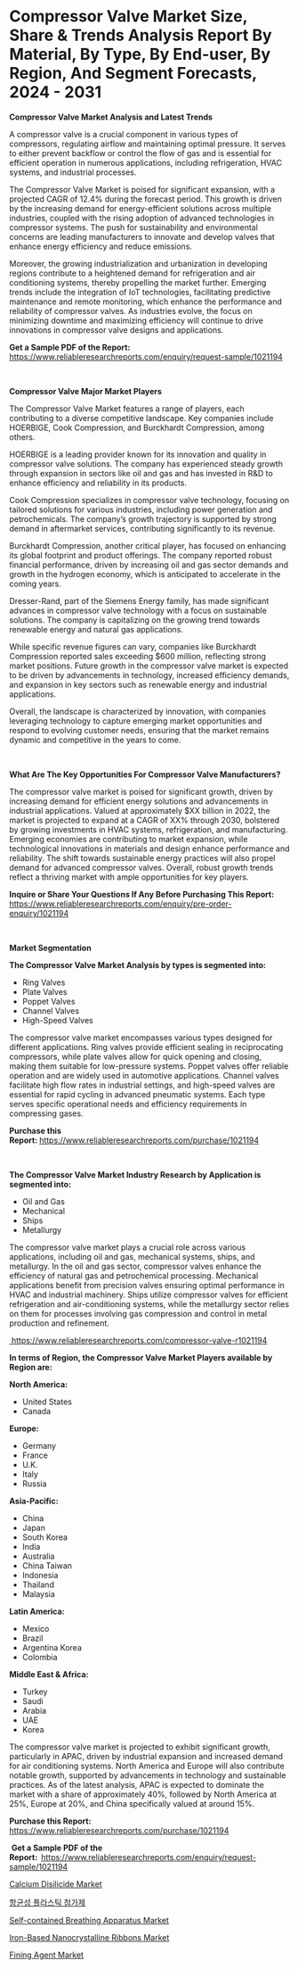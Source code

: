<p><h1>Compressor Valve Market Size, Share & Trends Analysis Report By Material, By Type, By End-user, By Region, And Segment Forecasts, 2024 - 2031</h1></p><p><strong>Compressor Valve Market Analysis and Latest Trends</strong></p>
<p><p>A compressor valve is a crucial component in various types of compressors, regulating airflow and maintaining optimal pressure. It serves to either prevent backflow or control the flow of gas and is essential for efficient operation in numerous applications, including refrigeration, HVAC systems, and industrial processes.</p><p>The Compressor Valve Market is poised for significant expansion, with a projected CAGR of 12.4% during the forecast period. This growth is driven by the increasing demand for energy-efficient solutions across multiple industries, coupled with the rising adoption of advanced technologies in compressor systems. The push for sustainability and environmental concerns are leading manufacturers to innovate and develop valves that enhance energy efficiency and reduce emissions.</p><p>Moreover, the growing industrialization and urbanization in developing regions contribute to a heightened demand for refrigeration and air conditioning systems, thereby propelling the market further. Emerging trends include the integration of IoT technologies, facilitating predictive maintenance and remote monitoring, which enhance the performance and reliability of compressor valves. As industries evolve, the focus on minimizing downtime and maximizing efficiency will continue to drive innovations in compressor valve designs and applications.</p></p>
<p><strong>Get a Sample PDF of the Report:&nbsp;</strong> <a href="https://www.reliableresearchreports.com/enquiry/request-sample/1021194">https://www.reliableresearchreports.com/enquiry/request-sample/1021194</a></p>
<p>&nbsp;</p>
<p><strong>Compressor Valve Major Market Players</strong></p>
<p><p>The Compressor Valve Market features a range of players, each contributing to a diverse competitive landscape. Key companies include HOERBIGE, Cook Compression, and Burckhardt Compression, among others. </p><p>HOERBIGE is a leading provider known for its innovation and quality in compressor valve solutions. The company has experienced steady growth through expansion in sectors like oil and gas and has invested in R&D to enhance efficiency and reliability in its products.</p><p>Cook Compression specializes in compressor valve technology, focusing on tailored solutions for various industries, including power generation and petrochemicals. The company’s growth trajectory is supported by strong demand in aftermarket services, contributing significantly to its revenue.</p><p>Burckhardt Compression, another critical player, has focused on enhancing its global footprint and product offerings. The company reported robust financial performance, driven by increasing oil and gas sector demands and growth in the hydrogen economy, which is anticipated to accelerate in the coming years.</p><p>Dresser-Rand, part of the Siemens Energy family, has made significant advances in compressor valve technology with a focus on sustainable solutions. The company is capitalizing on the growing trend towards renewable energy and natural gas applications.</p><p>While specific revenue figures can vary, companies like Burckhardt Compression reported sales exceeding $600 million, reflecting strong market positions. Future growth in the compressor valve market is expected to be driven by advancements in technology, increased efficiency demands, and expansion in key sectors such as renewable energy and industrial applications.</p><p>Overall, the landscape is characterized by innovation, with companies leveraging technology to capture emerging market opportunities and respond to evolving customer needs, ensuring that the market remains dynamic and competitive in the years to come.</p></p>
<p>&nbsp;</p>
<p><strong>What Are The Key Opportunities For Compressor Valve Manufacturers?</strong></p>
<p><p>The compressor valve market is poised for significant growth, driven by increasing demand for efficient energy solutions and advancements in industrial applications. Valued at approximately $XX billion in 2022, the market is projected to expand at a CAGR of XX% through 2030, bolstered by growing investments in HVAC systems, refrigeration, and manufacturing. Emerging economies are contributing to market expansion, while technological innovations in materials and design enhance performance and reliability. The shift towards sustainable energy practices will also propel demand for advanced compressor valves. Overall, robust growth trends reflect a thriving market with ample opportunities for key players.</p></p>
<p><strong>Inquire or Share Your Questions If Any Before Purchasing This Report:</strong> <a href="https://www.reliableresearchreports.com/enquiry/pre-order-enquiry/1021194">https://www.reliableresearchreports.com/enquiry/pre-order-enquiry/1021194</a></p>
<p>&nbsp;</p>
<p><strong>Market Segmentation</strong></p>
<p><strong>The Compressor Valve Market Analysis by types is segmented into:</strong></p>
<p><ul><li>Ring Valves</li><li>Plate Valves</li><li>Poppet Valves</li><li>Channel Valves</li><li>High-Speed Valves</li></ul></p>
<p><p>The compressor valve market encompasses various types designed for different applications. Ring valves provide efficient sealing in reciprocating compressors, while plate valves allow for quick opening and closing, making them suitable for low-pressure systems. Poppet valves offer reliable operation and are widely used in automotive applications. Channel valves facilitate high flow rates in industrial settings, and high-speed valves are essential for rapid cycling in advanced pneumatic systems. Each type serves specific operational needs and efficiency requirements in compressing gases.</p></p>
<p><strong>Purchase this Report:&nbsp;</strong><a href="https://www.reliableresearchreports.com/purchase/1021194">https://www.reliableresearchreports.com/purchase/1021194</a></p>
<p>&nbsp;</p>
<p><strong>The Compressor Valve Market Industry Research by Application is segmented into:</strong></p>
<p><ul><li>Oil and Gas</li><li>Mechanical</li><li>Ships</li><li>Metallurgy</li></ul></p>
<p><p>The compressor valve market plays a crucial role across various applications, including oil and gas, mechanical systems, ships, and metallurgy. In the oil and gas sector, compressor valves enhance the efficiency of natural gas and petrochemical processing. Mechanical applications benefit from precision valves ensuring optimal performance in HVAC and industrial machinery. Ships utilize compressor valves for efficient refrigeration and air-conditioning systems, while the metallurgy sector relies on them for processes involving gas compression and control in metal production and refinement.</p></p>
<p><a href="https://www.reliableresearchreports.com/compressor-valve-r1021194">&nbsp;https://www.reliableresearchreports.com/compressor-valve-r1021194</a></p>
<p><strong>In terms of Region, the Compressor Valve Market Players available by Region are:</strong></p>
<p>
    <p> <strong> North America: </strong>
        <ul>
            <li>United States</li>
            <li>Canada</li>
        </ul>
        </p> 
    <p> <strong> Europe: </strong>
        <ul>
            <li>Germany</li>
            <li>France</li>
            <li>U.K.</li>
            <li>Italy</li>
            <li>Russia</li>
        </ul>
        </p> 
    <p> <strong> Asia-Pacific: </strong>
        <ul>
            <li>China</li>
            <li>Japan</li>
            <li>South Korea</li>
            <li>India</li>
            <li>Australia</li>
            <li>China Taiwan</li>
            <li>Indonesia</li>
            <li>Thailand</li>
            <li>Malaysia</li>
        </ul>
        </p> 
    <p> <strong> Latin America: </strong>
        <ul>
            <li>Mexico</li>
            <li>Brazil</li>
            <li>Argentina Korea</li>
            <li>Colombia</li>
        </ul>
        </p> 
    <p> <strong> Middle East & Africa: </strong>
        <ul>
            <li>Turkey</li>
            <li>Saudi</li>
            <li>Arabia</li>
            <li>UAE</li>
            <li>Korea</li>
        </ul>
    </p>
    </p>
<p><p>The compressor valve market is projected to exhibit significant growth, particularly in APAC, driven by industrial expansion and increased demand for air conditioning systems. North America and Europe will also contribute notable growth, supported by advancements in technology and sustainable practices. As of the latest analysis, APAC is expected to dominate the market with a share of approximately 40%, followed by North America at 25%, Europe at 20%, and China specifically valued at around 15%.</p></p>
<p><strong>Purchase this Report: </strong><a href="https://www.reliableresearchreports.com/purchase/1021194">https://www.reliableresearchreports.com/purchase/1021194</a></p>
<p>&nbsp;<strong>Get a Sample PDF of the Report:&nbsp;&nbsp;</strong><a href="https://www.reliableresearchreports.com/enquiry/request-sample/1021194">https://www.reliableresearchreports.com/enquiry/request-sample/1021194</a></p>
<p><strong></strong></p>
<p><p><a href="https://www.linkedin.com/pulse/calcium-disilicide-market-share-size-trends-industry-analysis-ydbqe?trackingId=F9GR8%2B%2F9S0a8QQicd7Boww%3D%3D">Calcium Disilicide Market</a></p><p><a href="https://medium.com/@layo.mumuney/%ED%95%AD%EA%B7%A0-%ED%94%8C%EB%9D%BC%EC%8A%A4%ED%8B%B1-%EC%B2%A8%EA%B0%80%EC%A0%9C-%EC%8B%9C%EC%9E%A5-%EC%84%B1%EC%9E%A5-%EC%8B%9C%EC%9E%A5-%EC%84%B8%EB%B6%84%ED%99%94-%EB%B0%8F-%EC%A7%80%EC%97%AD-%EB%B6%84%EC%84%9D-%EA%B8%80%EB%A1%9C%EB%B2%8C-%EC%A0%84%EB%A7%9D-2031-c9db349dee06">항균성 플라스틱 첨가제</a></p><p><a href="https://medium.com/@courtnhaw34343/self-contained-breathing-apparatus-market-outlook-complete-industry-analysis-2024-to-2031-4fa50fba14d7">Self-contained Breathing Apparatus Market</a></p><p><a href="https://github.com/JakirUddin651/Market-Research-Report-List-1/blob/main/iron-based-nanocrystalline-ribbons-market.md">Iron-Based Nanocrystalline Ribbons Market</a></p><p><a href="https://issuu.com/reportprime-2/docs/fining-agent-market-size-2030.pptx_72448a0d2d4aa5">Fining Agent Market</a></p></p>